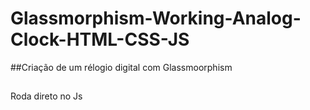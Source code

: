 # Glassmorphism-Working-Analog-Clock-HTML-CSS-JS
##Criação de um rélogio digital com Glassmoorphism 
##
Roda direto no Js
